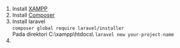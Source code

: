 1. Install [XAMPP](https://www.apachefriends.org/download.html)  
2. Install [Composer](https://getcomposer.org/download/)  
3. Install laravel  
`` composer global require laravel/installer ``  
Pada direktori C:\xampp\htdocs\ ``laravel new your-project-name``
4. 
